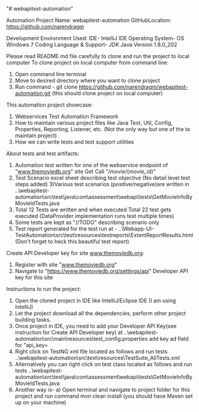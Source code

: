 "# webapitest-automation" 

Automation Project Name: webapitest-automation
GitHubLocation: https://github.com/narendragm

Development Environment Used:
IDE- IntelliJ IDE
Operating System- OS Windows 7
Coding Language & Support- JDK Java Version 1.8.0_202

Please read README.md file carefully to clone and run the project to local computer
To clone project on local computer from command line:
1) Open command line terminal 
2) Move to desired directory where you want to clone project
3) Run command -
git clone https://github.com/narendragm/webapitest-automation.git
(this should clone project on local computer)

This automation project showcase:
1) Webservices Test Automation Framework
2) How to maintain various project files like Java Test, Util, Config, Properties, Reporting, Listener, etc.
(Not the only way but one of the to maintain project)
3) How we can write tests and test support utilities
 
About tests and test artifacts:
1) Automation test written for one of the webservice endpoint of "www.themoviedb.org" site
Get Call  "/movie/{movie_id}"
2) Test Scenario excel sheet describing test objective (No detail level test steps added) 
3)Various test scenarios (positive/negative)are written in
..\webapitest-automation\src\test\java\com\assessment\webapi\tests\GetMovieInfoByMovieIdTests.java
5) Total 12 Tests are written and when executed Total 22 test gets executed (DataProvider implementation runs test multiple times)
6) Some tests are kept as "//TODO" describing scenario only
7) Test report generated for the test run at -
..\Webapp-UI-TestAutomation\src\test\resources\testreports\ExtentReportResults.html (Don't forget to heck this beautiful test report)

Create API Developer key for site www.themoviedb.org:
1) Register with site "www.themoviedb.org"
2) Navigate to "https://www.themoviedb.org/settings/api" Developer API key for this site


Instructions to run the project:
1) Open the cloned project in IDE like IntelliJ/Eclipse IDE (I am using IntelliJ)
2) Let the project download all the dependencies, perform other project building tasks.
3) Once project in IDE, you need to add your Developer API Key(see instruction for Create API Developer key)
at ..\webapitest-automation\src\main\resources\test_config.properties
add key ad field for "api_key=<Your Own API KEY>
4) Right click on TestNG xml file located as follows and run tests
..\webapitest-automation\src\test\resources\TestSuite_AllTests.xml
5) Alternatively you can right click on test class located as follows and run tests
..\webapitest-automation\src\test\java\com\assessment\webapi\tests\GetMovieInfoByMovieIdTests.java
6) Another way is-
a) Open terminal and navigate to project folder for this project and run command
mvn clean install (you should have Maven set up on your machine)
